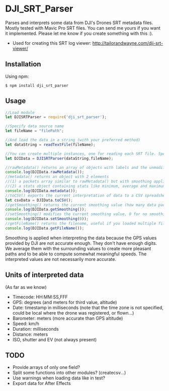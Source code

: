 # DJI_SRT_Parser

Parses and interprets some data from DJI's Drones SRT metadata files.
Mostly tested with Mavic Pro SRT files. You can send me yours if you want it implemented.
Please let me know if you create something with this :).

- Used for creating this SRT log viewer: http://tailorandwayne.com/dji-srt-viewer/

## Installation

Using npm:
```shell
$ npm install dji_srt_parser
```

## Usage
```js
//Load module
let DJISRTParser = require('dji_srt_parser');

//Specify data source name
let fileName = "filePath";

//And load the data in a string (with your preferred method)
let dataString = readTextFile(fileName);

//You can create multiple instances, one for reading each SRT file. Specify data as a string and filename for future reference
let DJIData = DJISRTParser(dataString,fileName);

//rawMetadata() returns an array of objects with labels and the unmodified SRT data in the form of strings
console.log(DJIData.rawMetadata());
//metadata() returns an object with 2 elements
//(1) a packets array similar to rawMetadata() but with smoothing applied to GPS locations (see below why smoothing is used), distances and with computed speeds in 2d, 3d and vertical
//(2) a stats object containing stats like minimum, average and maximum speeds based on the interpreted data
console.log(DJIData.metadata());
//toCSV() exports the current interpretation of data to a CSV spreadsheet the optional value raw exports the raw data instead
let csvData = DJIData.toCSV();
//getSmoothing() returns the current smoothing value (how many data packets to average with, in each array direction)
console.log(DJIData.getSmoothing());
//setSmoothing() modifies the current smoothing value, 0 for no smoothing
console.log(DJIData.setSmoothing(0));
//getFileName() returns the filename, useful if you loaded multiple files in multiple instances
console.log(DJIData.getFileName());

```
Smoothing is applied when interpreting the data because the GPS values provided by DJI are not accurate enough. They don't have enough digits. We average them with the surrounding values to create more pleasant paths and to be able to compute somewhat meaningful speeds. The interpreted values are not necessarily more accurate.

## Units of interpreted data
(As far as we know)
- Timecode: HH:MM:SS,FFF
- GPS: degrees (and meters for third value, altitude)
- Date: timestamp in milliseconds (note that the time zone is not specified, could be local where the drone was registered, or flown...)
- Barometer: meters (more accurate than GPS altitude)
- Speed: km/h
- Duration: milliseconds
- Distance: meters
- ISO, shutter and EV (not always present)

## TODO
- Provide arrays of only one field?
- Split some functions into other modules? (createcsv...)
- Use warnings when loading data like in test?
- Export data for After Effects
